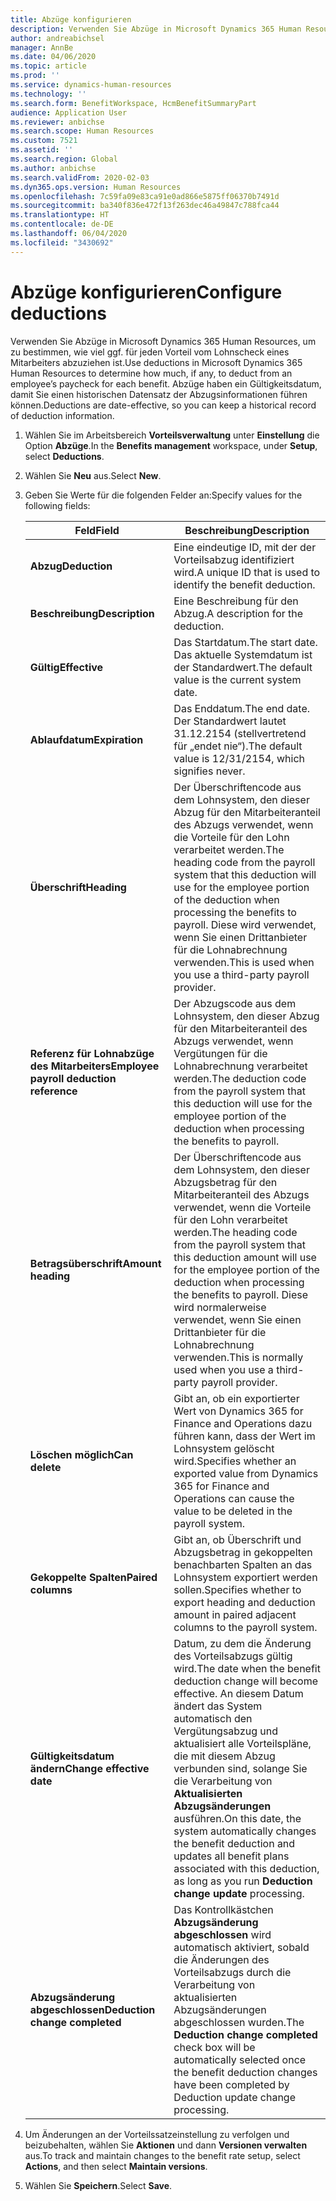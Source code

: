 ```yaml
---
title: Abzüge konfigurieren
description: Verwenden Sie Abzüge in Microsoft Dynamics 365 Human Resources, um zu bestimmen, wie viel ggf. für jeden Vorteil vom Lohnscheck eines Mitarbeiters abzuziehen ist.
author: andreabichsel
manager: AnnBe
ms.date: 04/06/2020
ms.topic: article
ms.prod: ''
ms.service: dynamics-human-resources
ms.technology: ''
ms.search.form: BenefitWorkspace, HcmBenefitSummaryPart
audience: Application User
ms.reviewer: anbichse
ms.search.scope: Human Resources
ms.custom: 7521
ms.assetid: ''
ms.search.region: Global
ms.author: anbichse
ms.search.validFrom: 2020-02-03
ms.dyn365.ops.version: Human Resources
ms.openlocfilehash: 7c59fa09e83ca91e0ad866e5875ff06370b7491d
ms.sourcegitcommit: ba340f836e472f13f263dec46a49847c788fca44
ms.translationtype: HT
ms.contentlocale: de-DE
ms.lasthandoff: 06/04/2020
ms.locfileid: "3430692"
---
```

# <a name="configure-deductions"></a><span data-ttu-id="533f5-103">Abzüge konfigurieren</span><span class="sxs-lookup"><span data-stu-id="533f5-103">Configure deductions</span></span>

<span data-ttu-id="533f5-104">Verwenden Sie Abzüge in Microsoft Dynamics 365 Human Resources, um zu bestimmen, wie viel ggf. für jeden Vorteil vom Lohnscheck eines Mitarbeiters abzuziehen ist.</span><span class="sxs-lookup"><span data-stu-id="533f5-104">Use deductions in Microsoft Dynamics 365 Human Resources to determine how much, if any, to deduct from an employee’s paycheck for each benefit.</span></span> <span data-ttu-id="533f5-105">Abzüge haben ein Gültigkeitsdatum, damit Sie einen historischen Datensatz der Abzugsinformationen führen können.</span><span class="sxs-lookup"><span data-stu-id="533f5-105">Deductions are date-effective, so you can keep a historical record of deduction information.</span></span> 

1. <span data-ttu-id="533f5-106">Wählen Sie im Arbeitsbereich **Vorteilsverwaltung** unter **Einstellung** die Option **Abzüge**.</span><span class="sxs-lookup"><span data-stu-id="533f5-106">In the **Benefits management** workspace, under **Setup**, select **Deductions**.</span></span>

2. <span data-ttu-id="533f5-107">Wählen Sie **Neu** aus.</span><span class="sxs-lookup"><span data-stu-id="533f5-107">Select **New**.</span></span>

3. <span data-ttu-id="533f5-108">Geben Sie Werte für die folgenden Felder an:</span><span class="sxs-lookup"><span data-stu-id="533f5-108">Specify values for the following fields:</span></span>

   | <span data-ttu-id="533f5-109">Feld</span><span class="sxs-lookup"><span data-stu-id="533f5-109">Field</span></span> | <span data-ttu-id="533f5-110">Beschreibung</span><span class="sxs-lookup"><span data-stu-id="533f5-110">Description</span></span> |
   | --- | --- |
   | <span data-ttu-id="533f5-111">**Abzug**</span><span class="sxs-lookup"><span data-stu-id="533f5-111">**Deduction**</span></span> | <span data-ttu-id="533f5-112">Eine eindeutige ID, mit der der Vorteilsabzug identifiziert wird.</span><span class="sxs-lookup"><span data-stu-id="533f5-112">A unique ID that is used to identify the benefit deduction.</span></span> |
   | <span data-ttu-id="533f5-113">**Beschreibung**</span><span class="sxs-lookup"><span data-stu-id="533f5-113">**Description**</span></span> | <span data-ttu-id="533f5-114">Eine Beschreibung für den Abzug.</span><span class="sxs-lookup"><span data-stu-id="533f5-114">A description for the deduction.</span></span> |
   | <span data-ttu-id="533f5-115">**Gültig**</span><span class="sxs-lookup"><span data-stu-id="533f5-115">**Effective**</span></span> | <span data-ttu-id="533f5-116">Das Startdatum.</span><span class="sxs-lookup"><span data-stu-id="533f5-116">The start date.</span></span> <span data-ttu-id="533f5-117">Das aktuelle Systemdatum ist der Standardwert.</span><span class="sxs-lookup"><span data-stu-id="533f5-117">The default value is the current system date.</span></span> |
   | <span data-ttu-id="533f5-118">**Ablaufdatum**</span><span class="sxs-lookup"><span data-stu-id="533f5-118">**Expiration**</span></span> | <span data-ttu-id="533f5-119">Das Enddatum.</span><span class="sxs-lookup"><span data-stu-id="533f5-119">The end date.</span></span> <span data-ttu-id="533f5-120">Der Standardwert lautet 31.12.2154 (stellvertretend für „endet nie“).</span><span class="sxs-lookup"><span data-stu-id="533f5-120">The default value is 12/31/2154, which signifies never.</span></span> |
   | <span data-ttu-id="533f5-121">**Überschrift**</span><span class="sxs-lookup"><span data-stu-id="533f5-121">**Heading**</span></span> | <span data-ttu-id="533f5-122">Der Überschriftencode aus dem Lohnsystem, den dieser Abzug für den Mitarbeiteranteil des Abzugs verwendet, wenn die Vorteile für den Lohn verarbeitet werden.</span><span class="sxs-lookup"><span data-stu-id="533f5-122">The heading code from the payroll system that this deduction will use for the employee portion of the deduction when processing the benefits to payroll.</span></span> <span data-ttu-id="533f5-123">Diese wird verwendet, wenn Sie einen Drittanbieter für die Lohnabrechnung verwenden.</span><span class="sxs-lookup"><span data-stu-id="533f5-123">This is used when you use a third-party payroll provider.</span></span> |
   | <span data-ttu-id="533f5-124">**Referenz für Lohnabzüge des Mitarbeiters**</span><span class="sxs-lookup"><span data-stu-id="533f5-124">**Employee payroll deduction reference**</span></span> | <span data-ttu-id="533f5-125">Der Abzugscode aus dem Lohnsystem, den dieser Abzug für den Mitarbeiteranteil des Abzugs verwendet, wenn Vergütungen für die Lohnabrechnung verarbeitet werden.</span><span class="sxs-lookup"><span data-stu-id="533f5-125">The deduction code from the payroll system that this deduction will use for the employee portion of the deduction when processing the benefits to payroll.</span></span> |
   | <span data-ttu-id="533f5-126">**Betragsüberschrift**</span><span class="sxs-lookup"><span data-stu-id="533f5-126">**Amount heading**</span></span> | <span data-ttu-id="533f5-127">Der Überschriftencode aus dem Lohnsystem, den dieser Abzugsbetrag für den Mitarbeiteranteil des Abzugs verwendet, wenn die Vorteile für den Lohn verarbeitet werden.</span><span class="sxs-lookup"><span data-stu-id="533f5-127">The heading code from the payroll system that this deduction amount will use for the employee portion of the deduction when processing the benefits to payroll.</span></span> <span data-ttu-id="533f5-128">Diese wird normalerweise verwendet, wenn Sie einen Drittanbieter für die Lohnabrechnung verwenden.</span><span class="sxs-lookup"><span data-stu-id="533f5-128">This is normally used when you use a third-party payroll provider.</span></span> |
   | <span data-ttu-id="533f5-129">**Löschen möglich**</span><span class="sxs-lookup"><span data-stu-id="533f5-129">**Can delete**</span></span> | <span data-ttu-id="533f5-130">Gibt an, ob ein exportierter Wert von Dynamics 365 for Finance and Operations dazu führen kann, dass der Wert im Lohnsystem gelöscht wird.</span><span class="sxs-lookup"><span data-stu-id="533f5-130">Specifies whether an exported value from Dynamics 365 for Finance and Operations can cause the value to be deleted in the payroll system.</span></span> |
   | <span data-ttu-id="533f5-131">**Gekoppelte Spalten**</span><span class="sxs-lookup"><span data-stu-id="533f5-131">**Paired columns**</span></span> | <span data-ttu-id="533f5-132">Gibt an, ob Überschrift und Abzugsbetrag in gekoppelten benachbarten Spalten an das Lohnsystem exportiert werden sollen.</span><span class="sxs-lookup"><span data-stu-id="533f5-132">Specifies whether to export heading and deduction amount in paired adjacent columns to the payroll system.</span></span> |
   | <span data-ttu-id="533f5-133">**Gültigkeitsdatum ändern**</span><span class="sxs-lookup"><span data-stu-id="533f5-133">**Change effective date**</span></span> | <span data-ttu-id="533f5-134">Datum, zu dem die Änderung des Vorteilsabzugs gültig wird.</span><span class="sxs-lookup"><span data-stu-id="533f5-134">The date when the benefit deduction change will become effective.</span></span> <span data-ttu-id="533f5-135">An diesem Datum ändert das System automatisch den Vergütungsabzug und aktualisiert alle Vorteilspläne, die mit diesem Abzug verbunden sind, solange Sie die Verarbeitung von **Aktualisierten Abzugsänderungen** ausführen.</span><span class="sxs-lookup"><span data-stu-id="533f5-135">On this date, the system automatically changes the benefit deduction and updates all benefit plans associated with this deduction, as long as you run **Deduction change update** processing.</span></span> |
   | <span data-ttu-id="533f5-136">**Abzugsänderung abgeschlossen**</span><span class="sxs-lookup"><span data-stu-id="533f5-136">**Deduction change completed**</span></span> | <span data-ttu-id="533f5-137">Das Kontrollkästchen **Abzugsänderung abgeschlossen** wird automatisch aktiviert, sobald die Änderungen des Vorteilsabzugs durch die Verarbeitung von aktualisierten Abzugsänderungen abgeschlossen wurden.</span><span class="sxs-lookup"><span data-stu-id="533f5-137">The **Deduction change completed** check box will be automatically selected once the benefit deduction changes have been completed by Deduction update change processing.</span></span> |
   
4. <span data-ttu-id="533f5-138">Um Änderungen an der Vorteilssatzeinstellung zu verfolgen und beizubehalten, wählen Sie **Aktionen** und dann **Versionen verwalten** aus.</span><span class="sxs-lookup"><span data-stu-id="533f5-138">To track and maintain changes to the benefit rate setup, select **Actions**, and then select **Maintain versions**.</span></span>

5. <span data-ttu-id="533f5-139">Wählen Sie **Speichern**.</span><span class="sxs-lookup"><span data-stu-id="533f5-139">Select **Save**.</span></span> 
